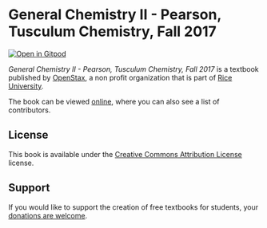 # General Chemistry II - Pearson, Tusculum Chemistry, Fall 2017

[![Open in Gitpod](https://gitpod.io/button/open-in-gitpod.svg)](https://gitpod.io/from-referrer/)

_General Chemistry II - Pearson, Tusculum Chemistry, Fall 2017_ is a textbook published by [OpenStax](https://openstax.org/), a non profit organization that is part of [Rice University](https://www.rice.edu/).

The book can be viewed [online](https://github.com/cnx-user-books/cnxbook-general-chemistry-ii-pearson-tusculum-chemistry-fall-2017/releases/latest), where you can also see a list of contributors.

## License
This book is available under the [Creative Commons Attribution License](./LICENSE) license.

## Support
If you would like to support the creation of free textbooks for students, your [donations are welcome](https://riceconnect.rice.edu/donation/support-openstax-banner).
